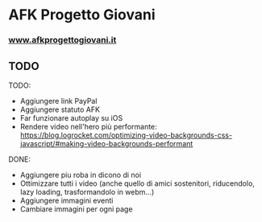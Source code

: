# AFK Progetto Giovani
### www.afkprogettogiovani.it

## TODO
TODO:
- Aggiungere link PayPal
- Aggiungere statuto AFK
- Far funzionare autoplay su iOS
- Rendere video nell'hero più performante: https://blog.logrocket.com/optimizing-video-backgrounds-css-javascript/#making-video-backgrounds-performant

DONE:
- Aggiungere piu roba in dicono di noi
- Ottimizzare tutti i video (anche quello di amici sostenitori, riducendolo, lazy loading, trasformandolo in webm...)
- Aggiungere immagini eventi
- Cambiare immagini per ogni page <Title /> (le scelgo io)
- Rendere il link nella nav della pagina attuale rosa
- Creare delle variabili CSS per tutti i padding, font size, color ecc.
- Impostare bene la tipografia nel layout, regolare line-height, margin, padding ecc., ci dovrà (purtroppo) molto probabilmente essere h1 poi h2 poi h3 ecc.
- Impostare cose usate ovunque nel layout, tipo img: max-width 100%
- Negli elenchi a punti tipo I NOSTRI OBIETTIVI e event-card, rendere la roba icona-lista un componente e farlo meglio
- Controllare tutte le pagine
- Controllare tutti i componenti:
    X BulletPoint
    X Button
    X ButtonLink
    X CitationCard
    X ContactInfo
    X EventCard
    X Footer
    X Header
    X Hero
    X PageTitle
    X PastEventCard
- Lavorare al modale per EventCard
- Nei pulsanti, fare in modo che si possa personalizzare l'icona usando class fa ecc. come nei bulletpoint, magari mettere predefinita nei props la freccia a destra
- Inserire delle immagini al posto dei placeholder, anche la stessa immagine a caso, per vedere se funziona tutto correttamente
- Ricontrollare tutte le pagine e tutti i componenti e ottimizzarli per mobile/desktop
- Controllare robe inutilizzate negli import ecc.
- Scegliere un valore giusto per @media screen and (min-width: 1000px) ovvero il breakpoint mobile/desktop

